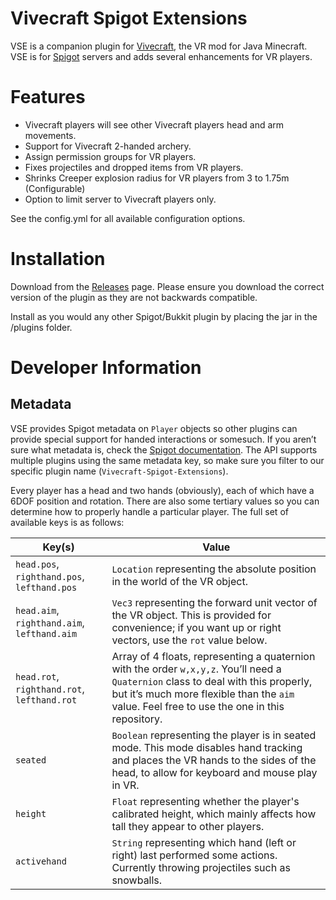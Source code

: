 # Vivecraft Spigot Extensions
VSE is a companion plugin for [Vivecraft](http://www.vivecraft.org), the VR mod for Java Minecraft. 
VSE is for [Spigot](https://www.spigotmc.org/) servers and adds several enhancements for VR players.

# Features
 - Vivecraft players will see other Vivecraft players head and arm movements.
 - Support for Vivecraft 2-handed archery.
 - Assign permission groups for VR players.
 - Fixes projectiles and dropped items from VR players.
 - Shrinks Creeper explosion radius for VR players from 3 to 1.75m (Configurable)
 - Option to limit server to Vivecraft players only.

See the config.yml for all available configuration options.

# Installation
Download from the [Releases](https://github.com/jrbudda/Vivecraft_Spigot_Extensions/releases) page. Please ensure you download the correct version of the plugin as they are not backwards compatible.

Install as you would any other Spigot/Bukkit plugin by placing the jar in the /plugins folder. 

# Developer Information
## Metadata
VSE provides Spigot metadata on `Player` objects so other plugins can provide special support for handed interactions or somesuch. If you aren’t sure what metadata is, check the [Spigot documentation](https://hub.spigotmc.org/javadocs/spigot/org/bukkit/metadata/Metadatable.html). The API supports multiple plugins using the same metadata key, so make sure you filter to our specific plugin name (`Vivecraft-Spigot-Extensions`).

Every player has a head and two hands (obviously), each of which have a 6DOF position and rotation. There are also some tertiary values so you can determine how to properly handle a particular player. The full set of available keys is as follows:

Key(s) | Value
--- | -----
`head.pos`, `righthand.pos`, `lefthand.pos` | `Location` representing the absolute position in the world of the VR object.
`head.aim`, `righthand.aim`, `lefthand.aim` | `Vec3` representing the forward unit vector of the VR object. This is provided for convenience; if you want up or right vectors, use the `rot` value below.
`head.rot`, `righthand.rot`, `lefthand.rot` | Array of 4 floats, representing a quaternion with the order `w,x,y,z`. You’ll need a `Quaternion` class to deal with this properly, but it’s much more flexible than the `aim` value. Feel free to use the one in this repository.
`seated` | `Boolean` representing the player is in seated mode. This mode disables hand tracking and places the VR hands to the sides of the head, to allow for keyboard and mouse play in VR.
`height` | `Float` representing whether the player's calibrated height, which mainly affects how tall they appear to other players.
`activehand` | `String` representing which hand (left or right) last performed some actions. Currently throwing projectiles such as snowballs.
